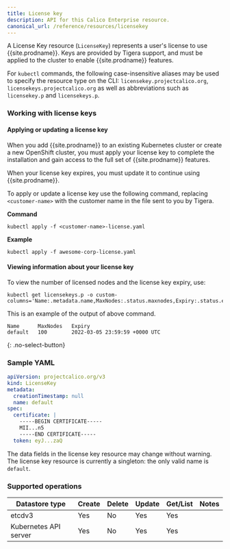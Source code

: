 ```yaml
---
title: License key
description: API for this Calico Enterprise resource. 
canonical_url: /reference/resources/licensekey
---
```


A License Key resource (`LicenseKey`) represents a user's license to use {{site.prodname}}. Keys are
provided by Tigera support, and must be applied to the cluster to enable
{{site.prodname}} features.

For `kubectl` commands, the following case-insensitive aliases may be used to specify
the resource type on the CLI: `licensekey.projectcalico.org`, `licensekeys.projectcalico.org`
as well as abbreviations such as `licensekey.p` and `licensekeys.p`.

### Working with license keys

#### Applying or updating a license key

When you add {{site.prodname}} to an existing Kubernetes cluster or create a
new OpenShift cluster, you must apply your license key to complete the installation
and gain access to the full set of {{site.prodname}} features.

When your license key expires, you must update it to continue using {{site.prodname}}.

To apply or update a license key use the following command, replacing `<customer-name>`
with the customer name in the file sent to you by Tigera.

**Command**
```
kubectl apply -f <customer-name>-license.yaml
```

**Example**
```
kubectl apply -f awesome-corp-license.yaml
```

#### Viewing information about your license key

To view the number of licensed nodes and the license key expiry, use:

```
kubectl get licensekeys.p -o custom-columns='Name:.metadata.name,MaxNodes:.status.maxnodes,Expiry:.status.expiry'
```

This is an example of the output of above command.

```
Name      MaxNodes   Expiry
default   100        2022-03-05 23:59:59 +0000 UTC
```
{: .no-select-button}

### Sample YAML

```yaml
apiVersion: projectcalico.org/v3
kind: LicenseKey
metadata:
  creationTimestamp: null
  name: default
spec:
  certificate: |
    -----BEGIN CERTIFICATE-----
    MII...n5
    -----END CERTIFICATE-----
  token: eyJ...zaQ
```

The data fields in the license key resource may change without warning.  The license key resource
is currently a singleton: the only valid name is `default`.

### Supported operations

| Datastore type        | Create | Delete | Update | Get/List | Notes
|-----------------------|--------|--------|--------|----------|------
| etcdv3                | Yes    |   No   | Yes    | Yes      |
| Kubernetes API server | Yes    |   No   | Yes    | Yes      |
